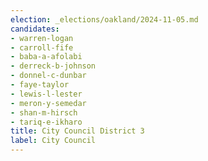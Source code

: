 ```yaml
---
election: _elections/oakland/2024-11-05.md
candidates:
- warren-logan
- carroll-fife
- baba-a-afolabi
- derreck-b-johnson
- donnel-c-dunbar
- faye-taylor
- lewis-l-lester
- meron-y-semedar
- shan-m-hirsch
- tariq-e-ikharo
title: City Council District 3
label: City Council
---
```

